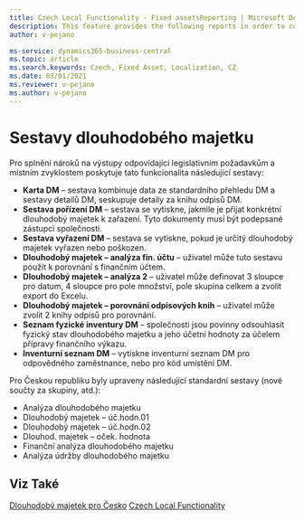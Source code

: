 ```yaml
---
title: Czech Local Functionality - Fixed assetsReporting | Microsoft Docs
description: This feature provides the following reports in order to comply with the requirements in legislation reporting features and local reporting practices of Czech companies.
author: v-pejano

ms-service: dynamics365-business-central
ms.topic: article
ms.search.keywords: Czech, Fixed Asset, Localization, CZ
ms.date: 03/01/2021
ms.reviewer: v-pejano
ms.author: v-pejano
---
```


# Sestavy dlouhodobého majetku

Pro splnění nároků na výstupy odpovídající legislativním požadavkům a místním zvyklostem poskytuje tato funkcionalita následující sestavy:

- **Karta DM** – sestava kombinuje data ze standardního přehledu DM a sestavy detailů DM, seskupuje detaily za knihu odpisů DM.
- **Sestava pořízení DM** – sestava se vytiskne,  jakmile je přijat konkrétní dlouhodobý majetek k zařazení. Tyto dokumenty musí být podepsané zástupci společnosti.
- **Sestava vyřazení DM** – sestava se vytiskne, pokud je určitý dlouhodobý majetek vyřazen nebo poškozen.
- **Dlouhodobý majetek – analýza fin. účtu** – uživatel může tuto sestavu použít k porovnání s finančním účtem.
- **Dlouhodobý majetek – analýza  2** – uživatel může definovat 3 sloupce pro datum, 4 sloupce pro pole množství, pole skupina celkem a zvolit export do Excelu.
- **Dlouhodobý majetek – porovnání   odpisových knih** – uživatel může zvolit 2 knihy odpisů pro porovnání.
- **Seznam fyzické inventury DM** – společnosti jsou povinny odsouhlasit fyzický stav dlouhodobého majetku a jeho účetní hodnoty za účelem přípravy finančního výkazu.
- **Inventurní seznam DM** – vytiskne inventurní seznam DM pro odpovědného zaměstnance, nebo pro kód umístění DM.

Pro Českou republiku byly upraveny následující standardní sestavy (nové součty za skupiny, atd.):

- Analýza dlouhodobého majetku
- Dlouhodobý majetek – úč.hodn.01
- Dlouhodobý majetek – úč.hodn.02
- Dlouhod. majetek – oček. hodnota
- Finanční analýza dlouhodobého majetku
- Analýza údržby dlouhodobého majetku

## Viz Také

[Dlouhodobý majetek pro Česko](ui-extensions-fixed-asset-localization-cz.md)
[Czech Local Functionality](czech-local-functionality.md)

